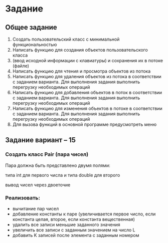 ﻿# Задание
## Общее задание
1. Создать пользовательский класс с минимальной функциональностью
2. Написать функцию для создания объектов пользовательского класса 
1. (ввод исходной информации с клавиатуры) и сохранения их в потоке (файле)
3. Написать функцию для чтения и просмотра объектов из потока
4. Написать функцию для удаления объектов из потока в соответствии с заданием варианта.
Для выполнения задания выполнить перегрузку необходимых операций
5. Написать функцию для добавления объектов в поток в соответствии с заданием варианта. 
Для выполнения задания выполнить перегрузку необходимых операций
6. Написать функцию для изменения объектов в потоке в соответствии с заданием варианта. 
Для выполнения задания выполнить перегрузку необходимых операций
7. Для вызова функций в основной программе предусмотреть меню
## Задание вариант – 15
### Создать класс Pair (пара чисел)
Пара должна быть представлено двумя полями: 

типа int для первого числа и типа double для второго

вывод чисел через двоеточие
### Реализовать: 
- вычитание пар чисел
- добавление константы к паре (увеличивается первое число, если константа целая, второе, если константа вещественная)
- удалить все записи меньшие заданного значения
- увеличить все записи с заданным значением на число L
- добавить K записей после элемента с заданным номером

 
